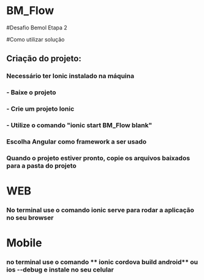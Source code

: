 # BM_Flow
#Desafio Bemol Etapa 2

#Como utilizar solução
## Criação do projeto:
### Necessário ter Ionic instalado na máquina
### - Baixe o projeto
### - Crie um projeto Ionic
### - Utilize o comando "ionic start BM_Flow blank"
### Escolha **Angular** como framework a ser usado
### Quando o projeto estiver pronto, copie os arquivos baixados para a pasta do projeto
# WEB
### No terminal use o comando **ionic serve** para rodar a aplicação no seu browser
# Mobile
### no terminal use o comando ** ionic cordova build android** ou **ios --debug** e instale no seu celular
